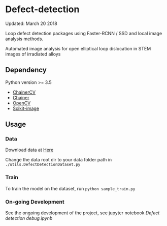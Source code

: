 # Defect-detection
Updated: March 20 2018

Loop defect detection packages using Faster-RCNN / SSD and local
image analysis methods.

Automated image analysis for open elliptical loop 
dislocation in STEM images of irradiated alloys


## Dependency
Python version >= 3.5 
* [ChainerCV](http://chainercv.readthedocs.io/en/latest/index.html)
* [Chainer](https://github.com/chainer/chainer)
* [OpenCV](https://opencv.org/)
* [Scikit-image](http://scikit-image.org/)

## Usage
### Data
Download data at [Here](https://www.dropbox.com/sh/ttl5u14uzqxrili/AAAa1XMxP9AVJPQ3ie7xZZVxa?dl=0)

Change the data root dir to your data folder path in ```./utils.DefectDetectionDataset.py```
### Train
To train the model on the dataset, run
```python sample_train.py```
### On-going Development
See the ongoing development of the project, see jupyter notebook *Defect detection debug.ipynb*